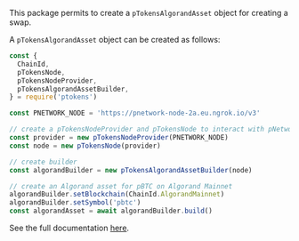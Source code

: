 This package permits to create a `pTokensAlgorandAsset` object for creating a swap.

A `pTokensAlgorandAsset` object can be created as follows:
```ts
const {
  ChainId,
  pTokensNode,
  pTokensNodeProvider,
  pTokensAlgorandAssetBuilder,
} = require('ptokens')

const PNETWORK_NODE = 'https://pnetwork-node-2a.eu.ngrok.io/v3'

// create a pTokensNodeProvider and pTokensNode to interact with pNetwork
const provider = new pTokensNodeProvider(PNETWORK_NODE)
const node = new pTokensNode(provider)

// create builder
const algorandBuilder = new pTokensAlgorandAssetBuilder(node)

// create an Algorand asset for pBTC on Algorand Mainnet
algorandBuilder.setBlockchain(ChainId.AlgorandMainnet)
algorandBuilder.setSymbol('pbtc')
const algorandAsset = await algorandBuilder.build()
```

See the full documentation [here](https://pnetwork-association.github.io/ptokens.js/modules/pTokens_Algorand_Asset.html).
